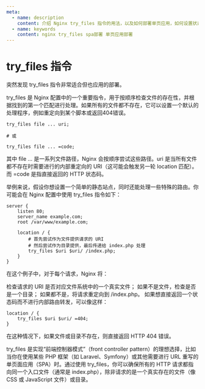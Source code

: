 ```yaml
---
meta:
  - name: description
    content: 介绍 Nginx try_files 指令的用法，以及如何部署单页应用，如何设置状态码。
  - name: keywords
    content: nginx try_files spa部署 单页应用部署
---
```

# try_files 指令

突然发现 try_files 指令非常适合但也应用的部署。

try_files 是 Nginx 配置中的一个重要指令，用于按顺序检查文件的存在性，并根据找到的第一个匹配进行处理。如果所有的文件都不存在，它可以设置一个默认的处理程序，例如重定向到某个脚本或返回404错误。


```
try_files file ... uri;

# 或

try_files file ... =code;

```



其中 file ... 是一系列文件路径，Nginx 会按顺序尝试这些路径。uri 是当所有文件都不存在时需要进行的内部重定向的 URI（这可能会触发另一轮 location 匹配）。而 =code 是指直接返回的 HTTP 状态码。

举例来说，假设你想设置一个简单的静态站点，同时还能处理一些特殊的路由。你可能会在 Nginx 配置中使用 try_files 指令如下：


```
server {
    listen 80;
    server_name example.com;
    root /var/www/example.com;

    location / {
        # 首先尝试作为文件提供请求的 URI
        # 然后尝试作为目录提供，最后传递给 index.php 处理
        try_files $uri $uri/ /index.php;
    }
}
```


在这个例子中，对于每个请求，Nginx 将：

检查请求的 URI 是否对应文件系统中的一个真实文件；
如果不是文件，检查是否是一个目录；
如果都不是，将请求重定向到 /index.php。
如果想直接返回一个状态码而不进行内部路由转发，可以像这样：


```
location / {
    try_files $uri $uri/ =404;
}
```

在这种情况下，如果文件或目录不存在，则直接返回 HTTP 404 错误。

try_files 是实现“前端控制器模式”（front controller pattern）的理想选择，比如当你在使用某些 PHP 框架（如 Laravel、Symfony）或其他需要进行 URL 重写的单页面应用（SPA）时。通过使用 try_files，你可以确保所有的 HTTP 请求都指向同一个入口文件（通常是 index.php），除非请求的是一个真实存在的文件（像 CSS 或 JavaScript 文件）或目录。

